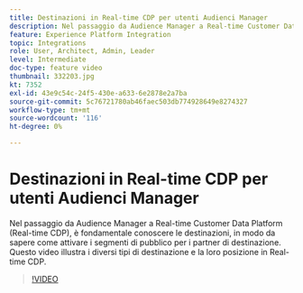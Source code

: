```yaml
---
title: Destinazioni in Real-time CDP per utenti Audienci Manager
description: Nel passaggio da Audience Manager a Real-time Customer Data Platform (Real-time CDP), è fondamentale conoscere le destinazioni, in modo da sapere come attivare i segmenti di pubblico per i partner di destinazione. Questo video illustra i diversi tipi di destinazione e la loro posizione in Real-time CDP.
feature: Experience Platform Integration
topic: Integrations
role: User, Architect, Admin, Leader
level: Intermediate
doc-type: feature video
thumbnail: 332203.jpg
kt: 7352
exl-id: 43e9c54c-24f5-430e-a633-6e2878e2a7ba
source-git-commit: 5c76721780ab46faec503db774928649e8274327
workflow-type: tm+mt
source-wordcount: '116'
ht-degree: 0%

---
```


# Destinazioni in Real-time CDP per utenti Audienci Manager

Nel passaggio da Audience Manager a Real-time Customer Data Platform (Real-time CDP), è fondamentale conoscere le destinazioni, in modo da sapere come attivare i segmenti di pubblico per i partner di destinazione. Questo video illustra i diversi tipi di destinazione e la loro posizione in Real-time CDP.

>[!VIDEO](https://video.tv.adobe.com/v/3410885/?quality=12&learn=on&captions=ita)
